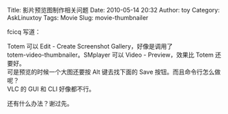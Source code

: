 Title: 影片预览图制作相关问题
Date: 2010-05-14 20:32
Author: toy
Category: AskLinuxtoy
Tags: Movie
Slug: movie-thumbnailer

fcicq 写道：

Totem 可以 Edit - Create Screenshot Gallery，好像是调用了  
totem-video-thumbnailer。SMplayer 可以 Video - Preview，效果比 Totem
还要好。  
可是预览的时候一个大图还要按 Alt 键去找下面的 Save
按钮。而且命令行怎么做呢？  
VLC 的 GUI 和 CLI 好像都不行。

还有什么办法？谢过先。

